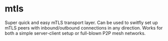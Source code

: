 # mtls
Super quick and easy mTLS transport layer. Can be used to switfly set up mTLS peers with inbound/outbound connections in any direction. Works for both a simple server-client setup or full-blown P2P mesh networks.